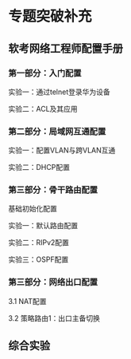 # 专题突破补充

## 软考网络工程师配置手册

### 第一部分：入门配置

实验一：通过telnet登录华为设备

实验二：ACL及其应用

### 第二部分：局域网互通配置

实验一：配置VLAN与跨VLAN互通

实验二：DHCP配置

### 第三部分：骨干路由配置

基础初始化配置

实验一：默认路由配置

实验二：RIPv2配置

实验三：OSPF配置

### 第三部分：网络出口配置

3.1 NAT配置

3.2 策略路由1：出口主备切换

## 综合实验

